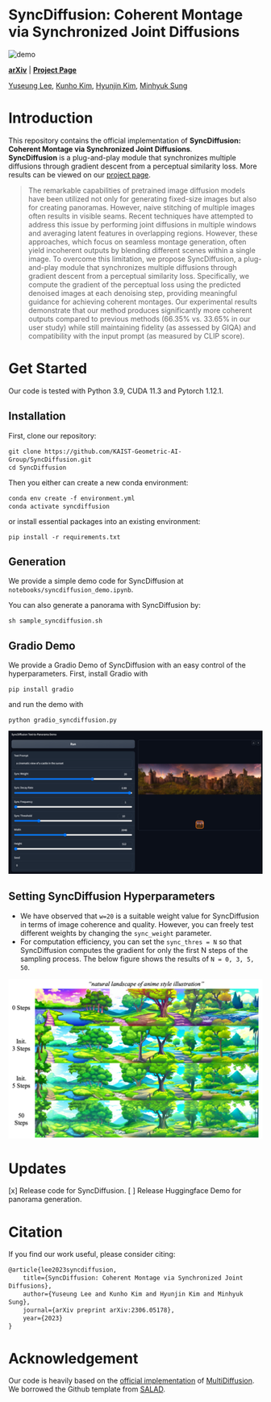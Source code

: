# SyncDiffusion: Coherent Montage via Synchronized Joint Diffusions

![demo](./docs/demo/sync_demo.gif)

[**arXiv**](https://arxiv.org/abs/2306.05178) | [**Project Page**](https://syncdiffusion.github.io/) <br>

[Yuseung Lee](https://phillipinseoul.github.io/), [Kunho Kim](), [Hyunjin Kim](), [Minhyuk Sung](https://mhsung.github.io/) <br>

# Introduction
This repository contains the official implementation of **SyncDiffusion: Coherent Montage via Synchronized Joint Diffusions**.<br>
**SyncDiffusion** is a plug-and-play module that synchronizes multiple diffusions through gradient descent from a perceptual similarity loss. More results can be viewed on our [project page](https://syncdiffusion.github.io/).

[//]: # (### Abstract)
> The remarkable capabilities of pretrained image diffusion models have been utilized not only for generating fixed-size images but also for creating panoramas. However, naive stitching of multiple images often results in visible seams. Recent techniques have attempted to address this issue by performing joint diffusions in multiple windows and averaging latent features in overlapping regions. However, these approaches, which focus on seamless montage generation, often yield incoherent outputs by blending different scenes within a single image. To overcome this limitation, we propose SyncDiffusion, a plug-and-play module that synchronizes multiple diffusions through gradient descent from a perceptual similarity loss. Specifically, we compute the gradient of the perceptual loss using the predicted denoised images at each denoising step, providing meaningful guidance for achieving coherent montages. Our experimental results demonstrate that our method produces significantly more coherent outputs compared to previous methods (66.35% vs. 33.65% in our user study) while still maintaining fidelity (as assessed by GIQA) and compatibility with the input prompt (as measured by CLIP score).

# Get Started
Our code is tested with Python 3.9, CUDA 11.3 and Pytorch 1.12.1.

## Installation
First, clone our repository:
```
git clone https://github.com/KAIST-Geometric-AI-Group/SyncDiffusion.git
cd SyncDiffusion
```
Then you either can create a new conda environment:
```
conda env create -f environment.yml
conda activate syncdiffusion
```
or install essential packages into an existing environment:
```
pip install -r requirements.txt
```

## Generation
We provide a simple demo code for SyncDiffusion at `notebooks/syncdiffusion_demo.ipynb`.

You can also generate a panorama with SyncDiffusion by:
```
sh sample_syncdiffusion.sh
```

## Gradio Demo
We provide a Gradio Demo of SyncDiffusion with an easy control of the hyperparameters. First, install Gradio with 
```
pip install gradio
```
and run the demo with
```
python gradio_syncdiffusion.py
```

![demo](./docs/figures/gradio_demo.png)

## Setting SyncDiffusion Hyperparameters
* We have observed that `w=20` is a suitable weight value for SyncDiffusion in terms of image coherence and quality. However, you can freely test different weights by changing the `sync_weight` parameter.
* For computation efficiency, you can set the `sync_thres = N` so that SyncDiffusion computes the gradient for only the first N steps of the sampling process. The below figure shows the results of `N = 0, 3, 5, 50`.

![diff_w](./docs/figures/syncdiffusion_diff_weights.png)

# Updates
[x] Release code for SyncDiffusion.
[ ] Release Huggingface Demo for panorama generation.

# Citation
If you find our work useful, please consider citing:
```
@article{lee2023syncdiffusion,
    title={SyncDiffusion: Coherent Montage via Synchronized Joint Diffusions}, 
    author={Yuseung Lee and Kunho Kim and Hyunjin Kim and Minhyuk Sung},
    journal={arXiv preprint arXiv:2306.05178},
    year={2023}
}
```

# Acknowledgement
Our code is heavily based on the [official implementation](https://github.com/omerbt/MultiDiffusion) of [MultiDiffusion](https://multidiffusion.github.io/). We borrowed the Github template from [SALAD](https://github.com/KAIST-Geometric-AI-Group/SALAD).
